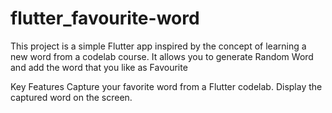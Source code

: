 # flutter_favourite-word


This project is a simple Flutter app inspired by the concept of learning a new word from a codelab course. It allows you to generate Random Word and add the word that you like as Favourite

Key Features
Capture your favorite word from a Flutter codelab.
Display the captured word on the screen.
